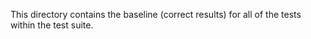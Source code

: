 
 This directory contains the baseline (correct results) for 
 all of the tests within the test suite. 
